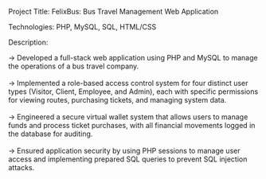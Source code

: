 Project Title: FelixBus: Bus Travel Management Web Application

Technologies: PHP, MySQL, SQL, HTML/CSS

Description:

-> Developed a full-stack web application using PHP and MySQL to manage the operations of a bus travel company. <br><br>
-> Implemented a role-based access control system for four distinct user types (Visitor, Client, Employee, and Admin), each with specific permissions for viewing routes, purchasing tickets, and managing system data.<br><br>
-> Engineered a secure virtual wallet system that allows users to manage funds and process ticket purchases, with all financial movements logged in the database for auditing.<br><br>
-> Ensured application security by using PHP sessions to manage user access and implementing prepared SQL queries to prevent SQL injection attacks. <br><br>
